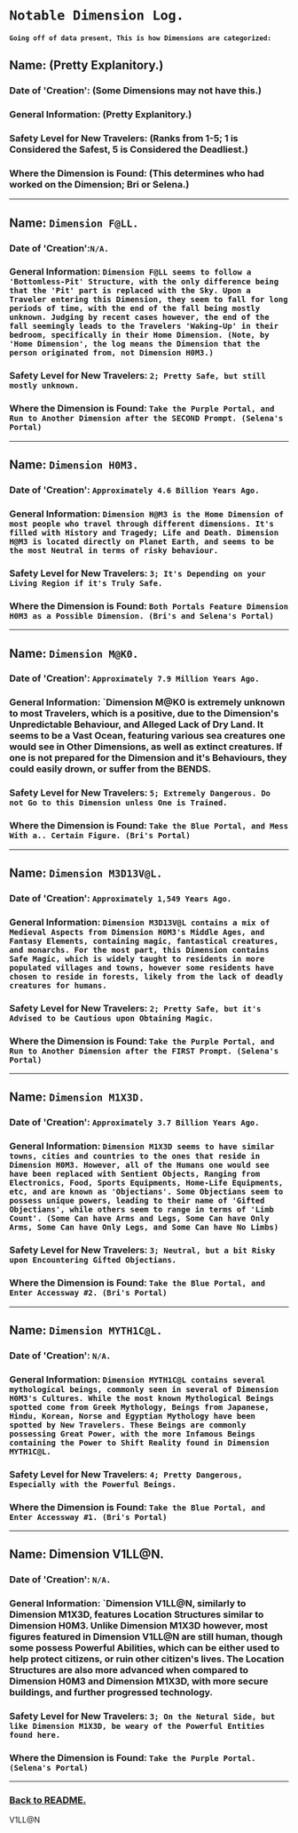 # `Notable Dimension Log.`
#### `Going off of data present, This is how Dimensions are categorized:`

## Name: (Pretty Explanitory.)
### Date of 'Creation': (Some Dimensions may not have this.)
### General Information: (Pretty Explanitory.)
### Safety Level for New Travelers: (Ranks from 1-5; 1 is Considered the Safest, 5 is Considered the Deadliest.)
### Where the Dimension is Found: (This determines who had worked on the Dimension; Bri or Selena.)
-------------------------------------------------------------------------------------------------------------------------

## Name: `Dimension F@LL.`
### Date of 'Creation':`N/A.`
### General Information: `Dimension F@LL seems to follow a 'Bottomless-Pit' Structure, with the only difference being that the 'Pit' part is replaced with the Sky. Upon a Traveler entering this Dimension, they seem to fall for long periods of time, with the end of the fall being mostly unknown. Judging by recent cases however, the end of the fall seemingly leads to the Travelers 'Waking-Up' in their bedroom, specifically in their Home Dimension. (Note, by 'Home Dimension', the log means the Dimension that the person originated from, not Dimension H0M3.)`
### Safety Level for New Travelers: `2; Pretty Safe, but still mostly unknown.`
### Where the Dimension is Found: `Take the Purple Portal, and Run to Another Dimension after the SECOND Prompt. (Selena's Portal)`
-------------------------------------------------------------------------------------------------------------------------

## Name: `Dimension H0M3.`
### Date of 'Creation': `Approximately 4.6 Billion Years Ago.`
### General Information: `Dimension H@M3 is the Home Dimension of most people who travel through different dimensions. It's filled with History and Tragedy; Life and Death. Dimension H@M3 is located directly on Planet Earth, and seems to be the most Neutral in terms of risky behaviour.`
### Safety Level for New Travelers: `3; It's Depending on your Living Region if it's Truly Safe.`
### Where the Dimension is Found: `Both Portals Feature Dimension H0M3 as a Possible Dimension. (Bri's and Selena's Portal)`
-------------------------------------------------------------------------------------------------------------------------

## Name: `Dimension M@K0.`
### Date of 'Creation': `Approximately 7.9 Million Years Ago.`
### General Information: `Dimension M@K0 is extremely unknown to most Travelers, which is a positive, due to the Dimension's Unpredictable Behaviour, and Alleged Lack of Dry Land. It seems to be a Vast Ocean, featuring various sea creatures one would see in Other Dimensions, as well as extinct creatures. If one is not prepared for the Dimension and it's Behaviours, they could easily drown, or suffer from the BENDS.
### Safety Level for New Travelers: `5; Extremely Dangerous. Do not Go to this Dimension unless One is Trained.`
### Where the Dimension is Found: `Take the Blue Portal, and Mess With a.. Certain Figure. (Bri's Portal)`
-------------------------------------------------------------------------------------------------------------------------

## Name: `Dimension M3D13V@L.`
### Date of 'Creation': `Approximately 1,549 Years Ago.`
### General Information: `Dimension M3D13V@L contains a mix of Medieval Aspects from Dimension H0M3's Middle Ages, and Fantasy Elements, containing magic, fantastical creatures, and monarchs. For the most part, this Dimension contains Safe Magic, which is widely taught to residents in more populated villages and towns, however some residents have chosen to reside in forests, likely from the lack of deadly creatures for humans.`
### Safety Level for New Travelers: `2; Pretty Safe, but it's Advised to be Cautious upon Obtaining Magic.`
### Where the Dimension is Found: `Take the Purple Portal, and Run to Another Dimension after the FIRST Prompt. (Selena's Portal)`
-------------------------------------------------------------------------------------------------------------------------

## Name: `Dimension M1X3D.`
### Date of 'Creation': `Approximately 3.7 Billion Years Ago.`
### General Information: `Dimension M1X3D seems to have similar towns, cities and countries to the ones that reside in Dimension H0M3. However, all of the Humans one would see have been replaced with Sentient Objects, Ranging from Electronics, Food, Sports Equipments, Home-Life Equipments, etc, and are known as 'Objectians'. Some Objectians seem to possess unique powers, leading to their name of 'Gifted Objectians', while others seem to range in terms of 'Limb Count'. (Some Can have Arms and Legs, Some Can have Only Arms, Some Can have Only Legs, and Some Can have No Limbs)`
### Safety Level for New Travelers: `3; Neutral, but a bit Risky upon Encountering Gifted Objectians.`
### Where the Dimension is Found: `Take the Blue Portal, and Enter Accessway #2. (Bri's Portal)`
-------------------------------------------------------------------------------------------------------------------------

## Name: `Dimension MYTH1C@L.`
### Date of 'Creation': `N/A.`
### General Information: `Dimension MYTH1C@L contains several mythological beings, commonly seen in several of Dimension H0M3's Cultures. While the most known Mythological Beings spotted come from Greek Mythology, Beings from Japanese, Hindu, Korean, Norse and Egyptian Mythology have been spotted by New Travelers. These Beings are commonly possessing Great Power, with the more Infamous Beings containing the Power to Shift Reality found in Dimension MYTH1C@L.`
### Safety Level for New Travelers: `4; Pretty Dangerous, Especially with the Powerful Beings.`
### Where the Dimension is Found: `Take the Blue Portal, and Enter Accessway #1. (Bri's Portal)`
-------------------------------------------------------------------------------------------------------------------------

## Name: Dimension V1LL@N.
### Date of 'Creation': `N/A.`
### General Information: `Dimension V1LL@N, similarly to Dimension M1X3D, features Location Structures similar to Dimension H0M3. Unlike Dimension M1X3D however, most figures featured in Dimension V1LL@N are still human, though some possess Powerful Abilities, which can be either used to help protect citizens, or ruin other citizen's lives. The Location Structures are also more advanced when compared to Dimension H0M3 and Dimension M1X3D, with more secure buildings, and further progressed technology.
### Safety Level for New Travelers: `3; On the Netural Side, but like Dimension M1X3D, be weary of the Powerful Entities found here.`
### Where the Dimension is Found: `Take the Purple Portal. (Selena's Portal)`
-------------------------------------------------------------------------------------------------------------------------

### [Back to README.](../README.md)

V1LL@N
